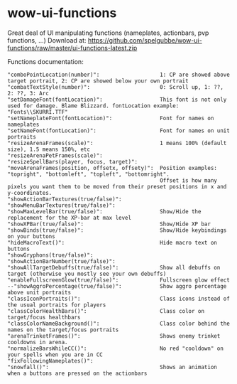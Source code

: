 # wow-ui-functions
Great deal of UI manipulating functions (nameplates, actionbars, pvp functions, ...)
Download at: https://github.com/spelgubbe/wow-ui-functions/raw/master/ui-functions-latest.zip

Functions documentation:

	"comboPointLocation(number)": 					1: CP are showed above target portrait, 2: CP are showed below your own portrait
	"combatTextStyle(number)": 						0: Scroll up, 1: ??, 2: ??, 3: Arc
	"setDamageFont(fontLocation)": 					This font is not only used for damage. Blame Blizzard. fontLocation example: "Fonts\\SKURRI.TTF"
	"setNameplateFont(fontLocation)": 				Font for names on nameplates
	"setNameFont(fontLocation)": 					Font for names on unit portraits
	"resizeArenaFrames(scale)": 					1 means 100% (default size), 1.5 means 150%, etc
	"resizeArenaPetFrames(scale)":
	"resizeSpellBars(player, focus, target)":
	"moveArenaFrames(position, offsetx, offsety)": 	Position examples: "topright", "bottomleft", "topleft", "bottomright".
													Offset is how many pixels you want them to be moved from their preset positions in x and y-coordinates.
	"showActionBarTextures(true/false)":
	"showMenuBarTextures(true/false)":
	"showMaxLevelBar(true/false)": 					Show/Hide the replacement for the XP-bar at max level
	"showXPBar(true/false)": 						Show/Hide XP bar
	"showBinds(true/false)": 						Show/Hide keybindings on your buttons
	"hideMacroText()":								Hide macro text on buttons
	"showGryphons(true/false)":
	"showActionBarNumber(true/false)":
	"showAllTargetDebuffs(true/false)": 			Show all debuffs on target (otherwise you mostly see your own debuffs)
	"enableFullscreenGlow(true/false)": 			Fullscreen glow effect
	--"showAggroPercentage(true/false)": 			Show aggro percentage above unit portraits
	"classIconPortraits()": 						Class icons instead of the usual portraits for players
	"classColorHealthBars()": 						Class color on target/focus healthbars
	"classColorNameBackground()": 					Class color behind the names on the target/focus portraits
	"arenaTrinketFrames()": 						Shows enemy trinket cooldowns in arena.
	"normalizeBarsWhileCC()": 						No red "cooldown" on your spells when you are in CC
	"fixFollowingNameplates()":
	"snowfall()": 									Shows an animation when a buttons are pressed on the actionbars
